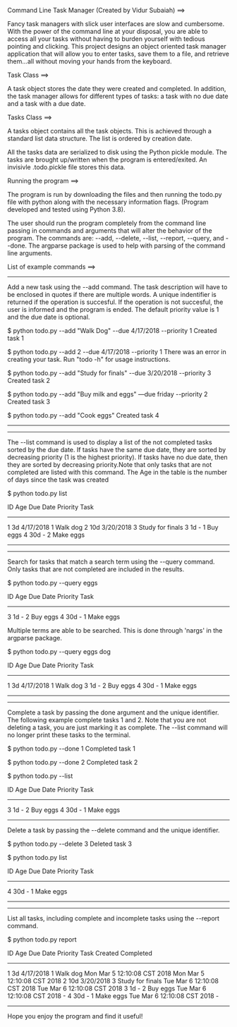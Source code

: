 Command Line Task Manager (Created by Vidur Subaiah) ==>

Fancy task managers with slick user interfaces are slow and cumbersome. With the power of the command line at your disposal, you are able to access all your tasks without having to burden yourself with tedious pointing and clicking. This project designs an object oriented task manager application that will allow you to enter tasks, save them to a file, and retrieve them...all without moving your hands from the keyboard.


Task Class ==>

A task object stores the date they were created and completed. In addition, the task manager allows for different types of tasks: a task with no due date and a task with a due date.


Tasks Class ==>

A tasks object contains all the task objects. This is achieved through a standard list data structure. The list is ordered by creation date. 

All the tasks data are serialized to disk using the Python pickle module. The tasks are brought up/written when the program is entered/exited. An invisivle .todo.pickle file stores this data. 


Running the program ==>

The program is run by downloading the files and then running the todo.py file with python along with the necessary information flags. (Program developed and tested using Python 3.8).

The user should run the program completely from the command line passing in commands and arguments that will alter the behavior of the program. The commands are: --add, --delete, --list, --report, --query, and --done. The argparse package is used to help with parsing of the command line arguments. 


List of example commands ==>

----

Add a new task using the --add command. The task description will have to be enclosed in quotes if there are multiple words. A unique indentifier is returned if the operation is succesful. If the operation is not succesful, the user is informed and the program is ended. The default priority value is 1 and the due date is optional. 

$ python todo.py --add "Walk Dog" --due 4/17/2018 --priority 1
Created task 1

$ python todo.py --add 2 --due 4/17/2018 --priority 1
There was an error in creating your task. Run "todo -h" for usage instructions.

$ python todo.py --add "Study for finals" --due 3/20/2018 --priority 3
Created task 2

$ python todo.py --add "Buy milk and eggs" —due friday --priority 2
Created task 3

$ python todo.py --add "Cook eggs"
Created task 4

----

----

The --list command is used to display a list of the not completed tasks sorted by the due date. If tasks have the same due date, they are sorted by decreasing priority (1 is the highest priority). If tasks have no due date, then they are sorted by decreasing priority.Note that only tasks that are not completed are listed with this command. The Age in the table is the number of days since the task was created

$ python todo.py list

ID   Age  Due Date   Priority   Task
--   ---  --------   --------   ----
1    3d   4/17/2018   1         Walk dog
2    10d  3/20/2018   3         Study for finals
3    1d   -           1         Buy eggs
4    30d  -           2         Make eggs

----

----

Search for tasks that match a search term using the --query command. Only tasks that are not completed are included in the results. 

$ python todo.py --query eggs

ID   Age  Due Date   Priority   Task
--   ---  --------   --------   ----
3    1d   -           2         Buy eggs
4    30d  -           1         Make eggs

Multiple terms are able to be searched. This is done through 'nargs' in the argparse package. 

$ python todo.py --query eggs dog

ID   Age  Due Date   Priority   Task
--   ---  --------   --------   ----
1    3d   4/17/2018   1         Walk dog
3    1d   -           2         Buy eggs
4    30d  -           1         Make eggs

----

----

Complete a task by passing the done argument and the unique identifier. The following example complete tasks 1 and 2. Note that you are not deleting a task, you are just marking it as complete. The --list command will no longer print these tasks to the terminal. 

$ python todo.py --done 1
Completed task 1

$ python todo.py --done 2
Completed task 2

$ python todo.py --list

ID   Age  Due Date   Priority   Task
--   ---  --------   --------   ----
3    1d   -           2         Buy eggs
4    30d  -           1         Make eggs

----

Delete a task by passing the --delete command and the unique identifier. 

$ python todo.py --delete 3
Deleted task 3

$ python todo.py list

ID   Age  Due Date   Priority   Task
--   ---  --------   --------   ----
4    30d  -           1         Make eggs

----

----

List all tasks, including complete and incomplete tasks using the --report command. 

$ python todo.py report

ID   Age  Due Date   Priority   Task                Created                       Completed
--   ---  --------   --------   ----                ---------------------------   -------------------------
1    3d   4/17/2018   1         Walk dog            Mon Mar  5 12:10:08 CST 2018  Mon Mar  5 12:10:08 CST 2018
2    10d  3/20/2018   3         Study for finals    Tue Mar  6 12:10:08 CST 2018  Tue Mar  6 12:10:08 CST 2018
3    1d   -           2         Buy eggs            Tue Mar  6 12:10:08 CST 2018  -
4    30d  -           1         Make eggs           Tue Mar  6 12:10:08 CST 2018  -

----

Hope you enjoy the program and find it useful!